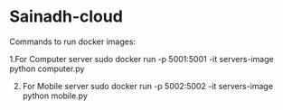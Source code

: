 # Sainadh-cloud
Commands to run docker images:

1.For Computer server
sudo docker run -p 5001:5001 -it servers-image python computer.py

2. For Mobile server
sudo docker run -p 5002:5002 -it servers-image python mobile.py
